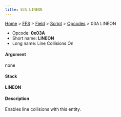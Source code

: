 ```yaml
---
title: 03A LINEON
---
```


[Home](../../../../Main%20Page.md.md) > [FF8](../../../../FF8.md) > [Field](../../../Field.md) > [Script](../../Script.md) > [Opcodes](../Opcodes.md) > 03A LINEON

-   Opcode: **0x03A**
-   Short name: **LINEON**
-   Long name: Line Collisions On

#### Argument

none

#### Stack

  
**LINEON**

#### Description

Enables line collisions with this entity.

